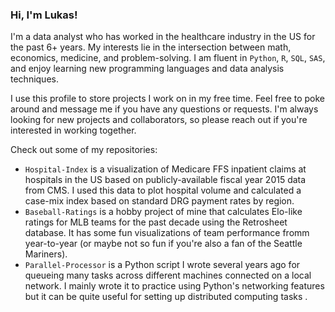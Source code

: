 ### Hi, I'm Lukas!

I'm a data analyst who has worked in the healthcare industry in the US for the past 6+ years. My interests lie in the intersection between math, economics, medicine, and problem-solving. I am fluent in `Python`, `R`, `SQL`, `SAS`, and enjoy learning new programming languages and data analysis techniques.

I use this profile to store projects I work on in my free time. Feel free to poke around and message me if you have any questions or requests. I'm always looking for new projects and collaborators, so please reach out if you're interested in working together.

Check out some of my repositories:
- `Hospital-Index` is a visualization of Medicare FFS inpatient claims at hospitals in the US based on publicly-available fiscal year 2015 data from CMS. I used this data to plot hospital volume and calculated a case-mix index based on standard DRG payment rates by region.
- `Baseball-Ratings` is a hobby project of mine that calculates Elo-like ratings for MLB teams for the past decade using the Retrosheet database. It has some fun visualizations of team performance fromm year-to-year (or maybe not so fun if you're also a fan of the Seattle Mariners).
- `Parallel-Processor` is a Python script I wrote several years ago for queueing many tasks across different machines connected on a local network. I mainly wrote it to practice using Python's networking features but it can be quite useful for setting up distributed computing tasks .
